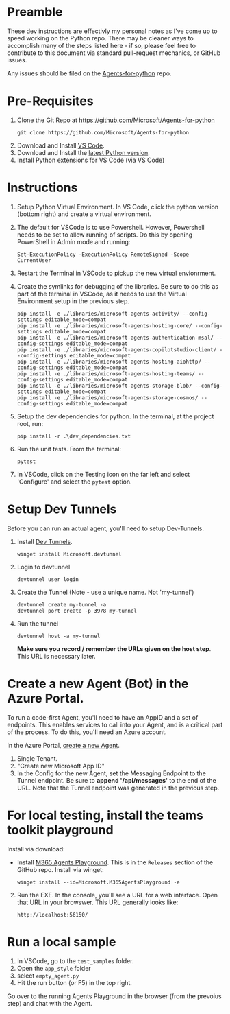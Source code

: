 # Preamble

These dev instructions are effectivly my personal notes as I've come up to speed working on the Python repo. There
may be cleaner ways to accomplish many of the steps listed here - if so, please feel free to contribute to this
document via standard pull-request mechanics, or GitHub issues.

Any issues should be filed on the [Agents-for-python](https://github.com/microsoft/Agents-for-python/issues) repo.

# Pre-Requisites
1. Clone the Git Repo at https://github.com/Microsoft/Agents-for-python
    ```
    git clone https://github.com/Microsoft/Agents-for-python
    ```
1. Download and Install [VS Code](https://code.visualstudio.com/download). 
1. Download and Install the [latest Python version](https://www.python.org/downloads/). 
1. Install Python extensions for VS Code (via VS Code)

# Instructions
1. Setup Python Virtual Environment. In VS Code, click the python version (bottom right) and create a virtual environment. 

1. The default for VSCode is to use Powershell. However, Powershell needs to be set to allow running of scripts. Do this by opening PowerShell in Admin mode and running:
    ```
    Set-ExecutionPolicy -ExecutionPolicy RemoteSigned -Scope CurrentUser
    ```
1. Restart the Terminal in VSCode to pickup the new virtual envionrment.
1. Create the symlinks for debugging of the libraries. Be sure to do this as part of the terminal in VSCode, as it needs to use the Virtual Environment setup in the previous step. 
    ```
    pip install -e ./libraries/microsoft-agents-activity/ --config-settings editable_mode=compat
    pip install -e ./libraries/microsoft-agents-hosting-core/ --config-settings editable_mode=compat
    pip install -e ./libraries/microsoft-agents-authentication-msal/ --config-settings editable_mode=compat
    pip install -e ./libraries/microsoft-agents-copilotstudio-client/ --config-settings editable_mode=compat
    pip install -e ./libraries/microsoft-agents-hosting-aiohttp/ --config-settings editable_mode=compat
    pip install -e ./libraries/microsoft-agents-hosting-teams/ --config-settings editable_mode=compat
    pip install -e ./libraries/microsoft-agents-storage-blob/ --config-settings editable_mode=compat
    pip install -e ./libraries/microsoft-agents-storage-cosmos/ --config-settings editable_mode=compat    
    ```
1. Setup the dev dependencies for python. In the terminal, at the project root, run:
    ```
    pip install -r .\dev_dependencies.txt
    ```
1. Run the unit tests. From the terminal:
    ```
    pytest
    ```
1. In VSCode, click on the Testing icon on the far left and select 'Configure' and select the `pytest` option. 

# Setup Dev Tunnels
Before you can run an actual agent, you'll need to setup Dev-Tunnels. 
1. Install [Dev Tunnels](https://learn.microsoft.com/en-us/azure/developer/dev-tunnels/get-started?tabs=windows).
    ```
    winget install Microsoft.devtunnel
    ```
1. Login to devtunnel
    ```
    devtunnel user login
    ```
2. Create the Tunnel (Note - use a unique name. Not 'my-tunnel')
    ```
    devtunnel create my-tunnel -a
    devtunnel port create -p 3978 my-tunnel
    ```
3. Run the tunnel
    ```
    devtunnel host -a my-tunnel
    ```
    **Make sure you record / remember the URLs given on the host step**. This URL is necessary later. 

# Create a new Agent (Bot) in the Azure Portal. 
To run a code-first Agent, you'll need to have an AppID and a set of endpoints. This enables services to call
into your Agent, and is a critical part of the process. To do this, you'll need an Azure account. 

In the Azure Portal, [create a new Agent](https://ms.portal.azure.com/#create/Microsoft.AzureBot). 
1. Single Tenant.
1. "Create new Microsoft App ID"
1. In the Config for the new Agent, set the Messaging Endpoint to the Tunnel endpoint. Be sure to **append '/api/messages'** to the end of the URL. Note that the Tunnel endpoint was generated in the previous step.

# For local testing, install the teams toolkit playground

Install via download:
* Install [M365 Agents Playground](https://github.com/OfficeDev/microsoft-365-agents-toolkit). This is in the `Releases` section of the GitHub repo. 
Install via winget:
    ```
    winget install --id=Microsoft.M365AgentsPlayground -e
    ```

2. Run the EXE. In the console, you'll see a URL for a web interface. Open that URL in your browswer. This URL generally looks like:
    ```
    http://localhost:56150/
    ```

# Run a local sample
1. In VSCode, go to the `test_samples` folder.
1. Open the `app_style` folder
1. select `empty_agent.py`
1. Hit the run button (or F5) in the top right. 

Go over to the running Agents Playground in the browser (from the prevoius step) and chat with the Agent.